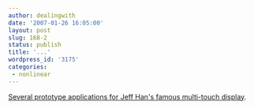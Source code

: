 ```yaml
---
author: dealingwith
date: '2007-01-26 16:05:00'
layout: post
slug: 168-2
status: publish
title: '...'
wordpress_id: '3175'
categories:
 - nonlinear
---
```


[Several prototype applications for Jeff Han's famous multi-touch display][1].

   [1]: http://link.brightcove.com/services/link/bcpid271543545/bclid428890160/bctid422563006

   

